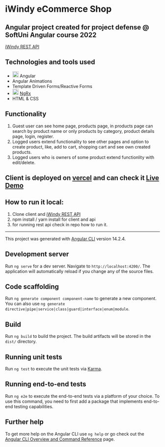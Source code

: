# iWindy eCommerce Shop

## Angular project created for project defense @ SoftUni Angular course 2022

[iWindy REST API](https://github.com/Wickedlolz/iwindy-server)

## Technologies and tools used

- <img src="https://angular.io/assets/images/logos/angular/angular.svg" style="width: 20px; height: 20px" alt="Angular" /> Angular
- Angular Animations
- Template Driven Forms/Reactive Forms
- <img src="https://ngrx.io/assets/images/badge.svg" style="width: 20px; height: 20px" alt="NgRx" /> [NgRx](https://ngrx.io/)
- HTML & CSS

## Functionality

1. Guest user can see home page, products page, in products page can search by product name or only products by category, product details page, login, register.
2. Logged users extend functionality to see other pages and option to create product, like, add to cart, shopping cart and see own created products.
3. Logged users who is owners of some product extend functionlity with edit/delete.

## Client is deployed on [vercel](https://vercel.com/) and can check it [Live Demo](https://iwindy.vercel.app/)

## How to run it local:

1.  Clone client and [iWindy REST API](https://github.com/Wickedlolz/iwindy-server)
2.  npm install / yarn install for client and api
3.  for running rest api check in repo how to run it.

<hr />

This project was generated with [Angular CLI](https://github.com/angular/angular-cli) version 14.2.4.

## Development server

Run `ng serve` for a dev server. Navigate to `http://localhost:4200/`. The application will automatically reload if you change any of the source files.

## Code scaffolding

Run `ng generate component component-name` to generate a new component. You can also use `ng generate directive|pipe|service|class|guard|interface|enum|module`.

## Build

Run `ng build` to build the project. The build artifacts will be stored in the `dist/` directory.

## Running unit tests

Run `ng test` to execute the unit tests via [Karma](https://karma-runner.github.io).

## Running end-to-end tests

Run `ng e2e` to execute the end-to-end tests via a platform of your choice. To use this command, you need to first add a package that implements end-to-end testing capabilities.

## Further help

To get more help on the Angular CLI use `ng help` or go check out the [Angular CLI Overview and Command Reference](https://angular.io/cli) page.
